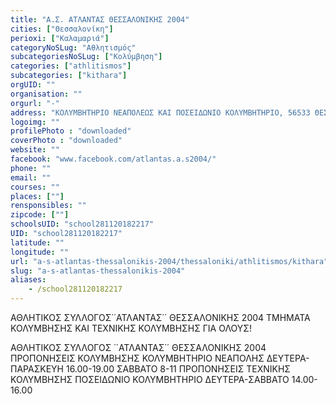 ```yaml
---
title: "Α.Σ. ΑΤΛΑΝΤΑΣ ΘΕΣΣΑΛΟΝΙΚΗΣ 2004"
cities: ["Θεσσαλονίκη"]
perioxi: ["Καλαμαριά"]
categoryNoSLug: "Αθλητισμός"
subcategoriesNoSLug: ["Κολύμβηση"]
categories: ["athlitismos"]
subcategories: ["kithara"]
orgUID: ""
organisation: ""
orgurl: "-"
address: "ΚΟΛΥΜΒΗΤΗΡΙΟ ΝΕΑΠΟΛΕΩΣ KAI ΠΟΣΕΙΔΩΝΙΟ ΚΟΛΥΜΒΗΤΗΡΙΟ, 56533 ΘΕΣΣΑΛΟΝΙΚΗ"
logoimg: ""
profilePhoto : "downloaded"
coverPhoto : "downloaded"
website: ""
facebook: "www.facebook.com/atlantas.a.s2004/"
phone: ""
email: ""
courses: ""
places: [""]
rensponsibles: ""
zipcode: [""]
schoolsUID: "school281120182217"
UID: "school281120182217"
latitude: ""
longitude: ""
url: "a-s-atlantas-thessalonikis-2004/thessaloniki/athlitismos/kithara"
slug: "a-s-atlantas-thessalonikis-2004"
aliases:
    - /school281120182217
---
```



ΑΘΛΗΤΙΚΟΣ ΣΥΛΛΟΓΟΣ΄΄ΑΤΛΑΝΤΑΣ΄΄ ΘΕΣΣΑΛΟΝΙΚΗΣ 2004 ΤΜΗΜΑΤΑ ΚΟΛΥΜΒΗΣΗΣ ΚΑΙ ΤΕΧΝΙΚΗΣ ΚΟΛΥΜΒΗΣΗΣ ΓΙΑ ΟΛΟΥΣ!

ΑΘΛΗΤΙΚΟΣ ΣΥΛΛΟΓΟΣ ΄΄ΑΤΛΑΝΤΑΣ΄΄ ΘΕΣΣΑΛΟΝΙΚΗΣ 2004 ΠΡΟΠΟΝΗΣΕΙΣ ΚΟΛΥΜΒΗΣΗΣ ΚΟΛΥΜΒΗΤΗΡΙΟ ΝΕΑΠΟΛΗΣ ΔΕΥΤΕΡΑ-ΠΑΡΑΣΚΕΥΗ 16.00-19.00 ΣΑΒΒΑΤΟ 8-11 ΠΡΟΠΟΝΗΣΕΙΣ ΤΕΧΝΙΚΗΣ ΚΟΛΥΜΒΗΣΗΣ ΠΟΣΕΙΔΩΝΙΟ ΚΟΛΥΜΒΗΤΗΡΙΟ ΔΕΥΤΕΡΑ-ΣΑΒΒΑΤΟ 14.00-16.00
